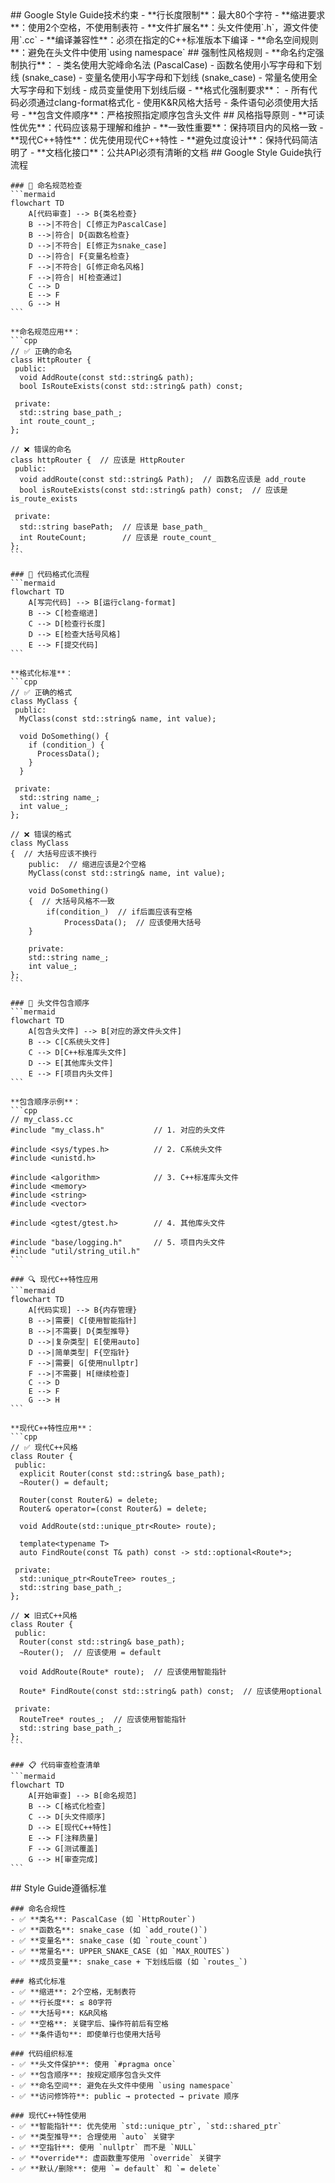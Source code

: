 <execution>
  <constraint>
    ## Google Style Guide技术约束
    - **行长度限制**：最大80个字符
    - **缩进要求**：使用2个空格，不使用制表符
    - **文件扩展名**：头文件使用`.h`，源文件使用`.cc`
    - **编译兼容性**：必须在指定的C++标准版本下编译
    - **命名空间规则**：避免在头文件中使用`using namespace`
  </constraint>

  <rule>
    ## 强制性风格规则
    - **命名约定强制执行**：
      - 类名使用大驼峰命名法 (PascalCase)
      - 函数名使用小写字母和下划线 (snake_case)
      - 变量名使用小写字母和下划线 (snake_case)
      - 常量名使用全大写字母和下划线
      - 成员变量使用下划线后缀
    - **格式化强制要求**：
      - 所有代码必须通过clang-format格式化
      - 使用K&R风格大括号
      - 条件语句必须使用大括号
    - **包含文件顺序**：严格按照指定顺序包含头文件
  </rule>

  <guideline>
    ## 风格指导原则
    - **可读性优先**：代码应该易于理解和维护
    - **一致性重要**：保持项目内的风格一致
    - **现代C++特性**：优先使用现代C++特性
    - **避免过度设计**：保持代码简洁明了
    - **文档化接口**：公共API必须有清晰的文档
  </guideline>

  <process>
    ## Google Style Guide执行流程

    ### 📝 命名规范检查
    ```mermaid
    flowchart TD
        A[代码审查] --> B{类名检查}
        B -->|不符合| C[修正为PascalCase]
        B -->|符合| D{函数名检查}
        D -->|不符合| E[修正为snake_case]
        D -->|符合| F{变量名检查}
        F -->|不符合| G[修正命名风格]
        F -->|符合| H[检查通过]
        C --> D
        E --> F
        G --> H
    ```

    **命名规范应用**：
    ```cpp
    // ✅ 正确的命名
    class HttpRouter {
     public:
      void AddRoute(const std::string& path);
      bool IsRouteExists(const std::string& path) const;
      
     private:
      std::string base_path_;
      int route_count_;
    };
    
    // ❌ 错误的命名
    class httpRouter {  // 应该是 HttpRouter
     public:
      void addRoute(const std::string& Path);  // 函数名应该是 add_route
      bool isRouteExists(const std::string& path) const;  // 应该是 is_route_exists
      
     private:
      std::string basePath;  // 应该是 base_path_
      int RouteCount;        // 应该是 route_count_
    };
    ```

    ### 🎨 代码格式化流程
    ```mermaid
    flowchart TD
        A[写完代码] --> B[运行clang-format]
        B --> C[检查缩进]
        C --> D[检查行长度]
        D --> E[检查大括号风格]
        E --> F[提交代码]
    ```

    **格式化标准**：
    ```cpp
    // ✅ 正确的格式
    class MyClass {
     public:
      MyClass(const std::string& name, int value);
      
      void DoSomething() {
        if (condition_) {
          ProcessData();
        }
      }
      
     private:
      std::string name_;
      int value_;
    };
    
    // ❌ 错误的格式
    class MyClass
    {  // 大括号应该不换行
        public:  // 缩进应该是2个空格
        MyClass(const std::string& name, int value);
        
        void DoSomething()
        {  // 大括号风格不一致
            if(condition_)  // if后面应该有空格
                ProcessData();  // 应该使用大括号
        }
        
        private:
        std::string name_;
        int value_;
    };
    ```

    ### 📂 头文件包含顺序
    ```mermaid
    flowchart TD
        A[包含头文件] --> B[对应的源文件头文件]
        B --> C[C系统头文件]
        C --> D[C++标准库头文件]
        D --> E[其他库头文件]
        E --> F[项目内头文件]
    ```

    **包含顺序示例**：
    ```cpp
    // my_class.cc
    #include "my_class.h"           // 1. 对应的头文件
    
    #include <sys/types.h>          // 2. C系统头文件
    #include <unistd.h>
    
    #include <algorithm>            // 3. C++标准库头文件
    #include <memory>
    #include <string>
    #include <vector>
    
    #include <gtest/gtest.h>        // 4. 其他库头文件
    
    #include "base/logging.h"       // 5. 项目内头文件
    #include "util/string_util.h"
    ```

    ### 🔍 现代C++特性应用
    ```mermaid
    flowchart TD
        A[代码实现] --> B{内存管理}
        B -->|需要| C[使用智能指针]
        B -->|不需要| D{类型推导}
        D -->|复杂类型| E[使用auto]
        D -->|简单类型| F{空指针}
        F -->|需要| G[使用nullptr]
        F -->|不需要| H[继续检查]
        C --> D
        E --> F
        G --> H
    ```

    **现代C++特性应用**：
    ```cpp
    // ✅ 现代C++风格
    class Router {
     public:
      explicit Router(const std::string& base_path);
      ~Router() = default;
      
      Router(const Router&) = delete;
      Router& operator=(const Router&) = delete;
      
      void AddRoute(std::unique_ptr<Route> route);
      
      template<typename T>
      auto FindRoute(const T& path) const -> std::optional<Route*>;
      
     private:
      std::unique_ptr<RouteTree> routes_;
      std::string base_path_;
    };
    
    // ❌ 旧式C++风格
    class Router {
     public:
      Router(const std::string& base_path);
      ~Router();  // 应该使用 = default
      
      void AddRoute(Route* route);  // 应该使用智能指针
      
      Route* FindRoute(const std::string& path) const;  // 应该使用optional
      
     private:
      RouteTree* routes_;  // 应该使用智能指针
      std::string base_path_;
    };
    ```

    ### 📋 代码审查检查清单
    ```mermaid
    flowchart TD
        A[开始审查] --> B[命名规范]
        B --> C[格式化检查]
        C --> D[头文件顺序]
        D --> E[现代C++特性]
        E --> F[注释质量]
        F --> G[测试覆盖]
        G --> H[审查完成]
    ```
  </process>

  <criteria>
    ## Style Guide遵循标准

    ### 命名合规性
    - ✅ **类名**: PascalCase (如 `HttpRouter`)
    - ✅ **函数名**: snake_case (如 `add_route()`)
    - ✅ **变量名**: snake_case (如 `route_count`)
    - ✅ **常量名**: UPPER_SNAKE_CASE (如 `MAX_ROUTES`)
    - ✅ **成员变量**: snake_case + 下划线后缀 (如 `routes_`)

    ### 格式化标准
    - ✅ **缩进**: 2个空格，无制表符
    - ✅ **行长度**: ≤ 80字符
    - ✅ **大括号**: K&R风格
    - ✅ **空格**: 关键字后、操作符前后有空格
    - ✅ **条件语句**: 即使单行也使用大括号

    ### 代码组织标准
    - ✅ **头文件保护**: 使用 `#pragma once`
    - ✅ **包含顺序**: 按规定顺序包含头文件
    - ✅ **命名空间**: 避免在头文件中使用 `using namespace`
    - ✅ **访问修饰符**: public → protected → private 顺序

    ### 现代C++特性使用
    - ✅ **智能指针**: 优先使用 `std::unique_ptr`, `std::shared_ptr`
    - ✅ **类型推导**: 合理使用 `auto` 关键字
    - ✅ **空指针**: 使用 `nullptr` 而不是 `NULL`
    - ✅ **override**: 虚函数重写使用 `override` 关键字
    - ✅ **默认/删除**: 使用 `= default` 和 `= delete`
  </criteria>
</execution> 